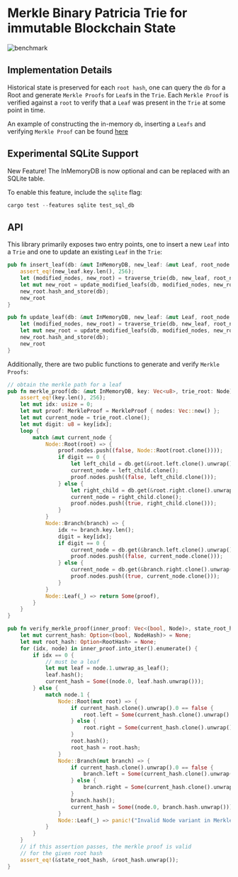 # Merkle Binary Patricia Trie for immutable Blockchain State
![benchmark](https://github.com/jonas089/jonas089-trie/blob/master/resources/simple-bench.png)

## Implementation Details

Historical state is preserved for each `root hash`, one can query the `db` for a Root and generate `Merkle Proofs` for `Leaf`s in the `Trie`.
Each `Merkle Proof` is verified against a `root` to verify that a `Leaf` was present in the `Trie` at some point in time.

An example of constructing the in-memory `db`, inserting a `Leafs` and verifying `Merkle Proof` can be found [here](https://github.com/jonas089/jonas089-trie/blob/master/src/merkle.rs)

## Experimental SQLite Support
New Feature! The InMemoryDB is now optional and can be replaced with an SQLite table.

To enable this feature, include the `sqlite` flag:

```rust
cargo test --features sqlite test_sql_db
```


## API

This library primarily exposes two entry points, one to insert a new `Leaf` into a `Trie` and one to update an existing `Leaf` in the `Trie`:

```rust
pub fn insert_leaf(db: &mut InMemoryDB, new_leaf: &mut Leaf, root_node: Node) -> Root {
    assert_eq!(new_leaf.key.len(), 256);
    let (modified_nodes, new_root) = traverse_trie(db, new_leaf, root_node, false);
    let mut new_root = update_modified_leafs(db, modified_nodes, new_root);
    new_root.hash_and_store(db);
    new_root
}

pub fn update_leaf(db: &mut InMemoryDB, new_leaf: &mut Leaf, root_node: Node) -> Root {
    let (modified_nodes, new_root) = traverse_trie(db, new_leaf, root_node, true);
    let mut new_root = update_modified_leafs(db, modified_nodes, new_root);
    new_root.hash_and_store(db);
    new_root
}
```

Additionally, there are two public functions to generate and verify `Merkle Proofs`:

```rust
// obtain the merkle path for a leaf
pub fn merkle_proof(db: &mut InMemoryDB, key: Vec<u8>, trie_root: Node) -> Option<MerkleProof> {
    assert_eq!(key.len(), 256);
    let mut idx: usize = 0;
    let mut proof: MerkleProof = MerkleProof { nodes: Vec::new() };
    let mut current_node = trie_root.clone();
    let mut digit: u8 = key[idx];
    loop {
        match &mut current_node {
            Node::Root(root) => {
                proof.nodes.push((false, Node::Root(root.clone())));
                if digit == 0 {
                    let left_child = db.get(&root.left.clone().unwrap()).unwrap();
                    current_node = left_child.clone();
                    proof.nodes.push((false, left_child.clone()));
                } else {
                    let right_child = db.get(&root.right.clone().unwrap()).unwrap();
                    current_node = right_child.clone();
                    proof.nodes.push((true, right_child.clone()));
                }
            }
            Node::Branch(branch) => {
                idx += branch.key.len();
                digit = key[idx];
                if digit == 0 {
                    current_node = db.get(&branch.left.clone().unwrap()).unwrap().clone();
                    proof.nodes.push((false, current_node.clone()));
                } else {
                    current_node = db.get(&branch.right.clone().unwrap()).unwrap().clone();
                    proof.nodes.push((true, current_node.clone()));
                }
            }
            Node::Leaf(_) => return Some(proof),
        }
    }
}

pub fn verify_merkle_proof(inner_proof: Vec<(bool, Node)>, state_root_hash: RootHash) {
    let mut current_hash: Option<(bool, NodeHash)> = None;
    let mut root_hash: Option<RootHash> = None;
    for (idx, node) in inner_proof.into_iter().enumerate() {
        if idx == 0 {
            // must be a leaf
            let mut leaf = node.1.unwrap_as_leaf();
            leaf.hash();
            current_hash = Some((node.0, leaf.hash.unwrap()));
        } else {
            match node.1 {
                Node::Root(mut root) => {
                    if current_hash.clone().unwrap().0 == false {
                        root.left = Some(current_hash.clone().unwrap().1);
                    } else {
                        root.right = Some(current_hash.clone().unwrap().1);
                    }
                    root.hash();
                    root_hash = root.hash;
                }
                Node::Branch(mut branch) => {
                    if current_hash.clone().unwrap().0 == false {
                        branch.left = Some(current_hash.clone().unwrap().1);
                    } else {
                        branch.right = Some(current_hash.clone().unwrap().1);
                    }
                    branch.hash();
                    current_hash = Some((node.0, branch.hash.unwrap()));
                }
                Node::Leaf(_) => panic!("Invalid Node variant in Merkle Proof"),
            }
        }
    }
    // if this assertion passes, the merkle proof is valid
    // for the given root hash
    assert_eq!(&state_root_hash, &root_hash.unwrap());
}

```
